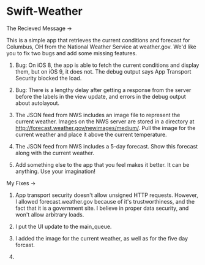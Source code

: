 # Swift-Weather
The Recieved Message ->

This is a simple app that retrieves the current conditions and forecast for
Columbus, OH from the National Weather Service at weather.gov. We'd like you to
fix two bugs and add some missing features.

1. Bug: On iOS 8, the app is able to fetch the current conditions and display
them, but on iOS 9, it does not. The debug output says App Transport Security
blocked the load.

2. Bug: There is a lengthy delay after getting a response from the server before
the labels in the view update, and errors in the debug output about autolayout.

3. The JSON feed from NWS includes an image file to represent the current
weather. Images on the NWS server are stored in a directory at
http://forecast.weather.gov/newimages/medium/. Pull the image for the current
weather and place it above the current temperature.
 
4. The JSON feed from NWS includes a 5-day forecast. Show this forecast along
with the current weather.

5. Add something else to the app that you feel makes it better. It can be
anything. Use your imagination!


My Fixes ->

1. App transport security doesn't allow unsigned HTTP requests. However, I allowed forecast.weather.gov
because of it's trustworthiness, and the fact that it is a government site. I believe in proper data security, 
and won't allow arbitrary loads.

2. I put the UI update to the main_queue.

3. I added the image for the current weather, as well as for the five day forcast.

4. 